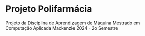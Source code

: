 # Projeto Polifarmácia
Projeto da Disciplina de Aprendizagem de Máquina
Mestrado em Computação Aplicada Mackenzie 
2024 - 2o Semestre
